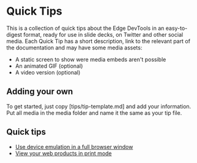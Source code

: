# Quick Tips

This is a collection of quick tips about the Edge DevTools in an easy-to-digest format, ready for use in slide decks, on Twitter and other social media. Each Quick Tip has a short description, link to the relevant part of the documentation and may have some media assets:

* A static screen to show were media embeds aren't possible
* An animated GIF (optional)
* A video version (optional)

## Adding your own

To get started, just copy [tips/tip-template.md] and add your information. Put all media in the media folder and name it the same as your tip file.

## Quick tips

* [Use device emulation in a full browser window](tips/use-device-emulation-in-full-window.md)
* [View your web products in print mode](tips/print-preview.md)
